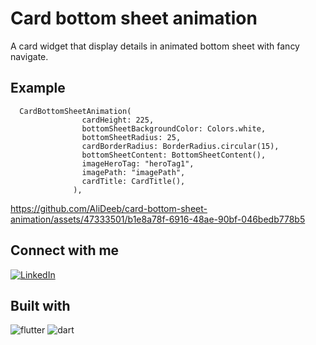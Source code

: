 # Card bottom sheet animation
A card widget that display details in animated bottom sheet with fancy navigate.
## Example
```
  CardBottomSheetAnimation(
                cardHeight: 225,
                bottomSheetBackgroundColor: Colors.white,
                bottomSheetRadius: 25,
                cardBorderRadius: BorderRadius.circular(15),
                bottomSheetContent: BottomSheetContent(),
                imageHeroTag: "heroTag1",
                imagePath: "imagePath",
                cardTitle: CardTitle(),
              ),
```



https://github.com/AliDeeb/card-bottom-sheet-animation/assets/47333501/b1e8a78f-6916-48ae-90bf-046bedb778b5



## Connect with me
[![LinkedIn](https://img.shields.io/badge/LinkedIn-0077B5?style=for-the-badge&logo=linkedin&logoColor=white)](https://www.linkedin.com/in/ali-deeb-62b1561a5)

## Built with
![flutter](https://github.com/AliDeeb/fancy-stepper/assets/47333501/c3895a2d-5975-495e-9af5-11bd37d70edc) ![dart](https://github.com/AliDeeb/fancy-stepper/assets/47333501/12682adf-fa0c-4924-bc8d-af3aa8d3df58)
